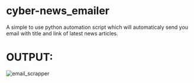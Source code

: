 # cyber-news_emailer

A simple to use python automation script which will automaticaly send you email with title and link of latest news articles.

# OUTPUT:

![email_scrapper](https://user-images.githubusercontent.com/52859831/183614076-270a523d-a316-43fc-855a-708c7ee18e2e.png)
